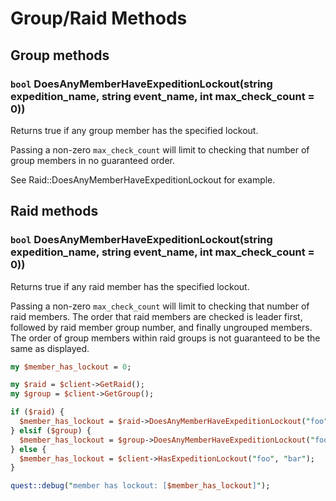 # Group/Raid Methods

## Group methods

### `bool` DoesAnyMemberHaveExpeditionLockout\(string expedition\_name, string event\_name, int max\_check\_count = 0\)\)

Returns true if any group member has the specified lockout.

Passing a non-zero `max_check_count` will limit to checking that number of group members in no guaranteed order.

See Raid::DoesAnyMemberHaveExpeditionLockout for example.   


## Raid methods

### `bool` DoesAnyMemberHaveExpeditionLockout\(string expedition\_name, string event\_name, int max\_check\_count = 0\)\)

Returns true if any raid member has the specified lockout.

Passing a non-zero `max_check_count` will limit to checking that number of raid members. The order that raid members are checked is leader first, followed by raid member group number, and finally ungrouped members. The order of group members within raid groups is not guaranteed to be the same as displayed.

```perl
my $member_has_lockout = 0;

my $raid = $client->GetRaid();
my $group = $client->GetGroup();

if ($raid) {
  $member_has_lockout = $raid->DoesAnyMemberHaveExpeditionLockout("foo", "bar");
} elsif ($group) {
  $member_has_lockout = $group->DoesAnyMemberHaveExpeditionLockout("foo", "bar");
} else {
  $member_has_lockout = $client->HasExpeditionLockout("foo", "bar");
}

quest::debug("member has lockout: [$member_has_lockout]");
```

